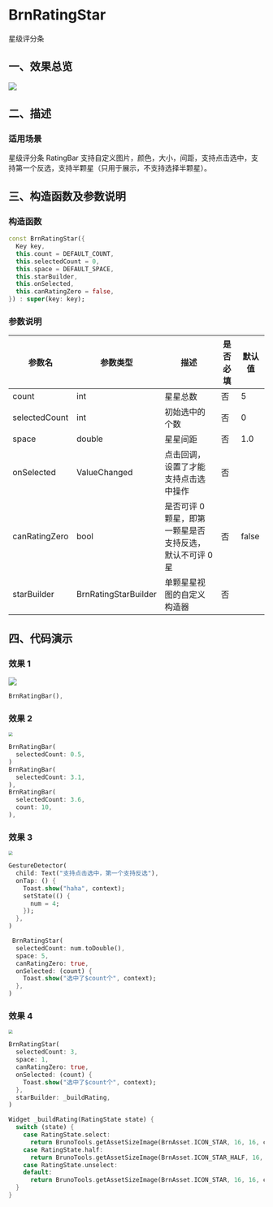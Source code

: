 # BrnRatingStar

星级评分条

## 一、效果总览

![](./img/BrnRatingStarIntro.png)

## 二、描述

### 适用场景

星级评分条 RatingBar 支持自定义图片，颜色，大小，间距，支持点击选中，支持第一个反选，支持半颗星（只用于展示，不支持选择半颗星）。

## 三、构造函数及参数说明

### 构造函数

```dart
const BrnRatingStar({
  Key key,
  this.count = DEFAULT_COUNT,
  this.selectedCount = 0,
  this.space = DEFAULT_SPACE,
  this.starBuilder,
  this.onSelected,
  this.canRatingZero = false,
}) : super(key: key);
```

### 参数说明

| **参数名**    | **参数类型**         | **描述**                                                 | **是否必填** | **默认值** |
| ------------- | -------------------- | -------------------------------------------------------- | ------------ | ---------- |
| count         | int                  | 星星总数                                                 | 否           | 5          |
| selectedCount | int                  | 初始选中的个数                                           | 否           | 0          |
| space         | double               | 星星间距                                                 | 否           | 1.0        |
| onSelected    | ValueChanged<int>    | 点击回调，设置了才能支持点击选中操作                     | 否           |            |
| canRatingZero | bool                 | 是否可评 0 颗星，即第一颗星是否支持反选，默认不可评 0 星 | 否           | false      |
| starBuilder   | BrnRatingStarBuilder | 单颗星星视图的自定义构造器                               | 否           |            |

## 四、代码演示

### 效果 1

![](./img/BrnRatingStarDemo1.png)

```dart
BrnRatingBar(),
```

### 效果 2

<img src="./img/BrnRatingStarDemo2.png" style="zoom:50%;" />

```dart
BrnRatingBar(
  selectedCount: 0.5,
)
BrnRatingBar(
  selectedCount: 3.1,
),
BrnRatingBar(
  selectedCount: 3.6,
  count: 10,
),
```

### 效果 3

<img src="./img/BrnRatingStarDemo3.png" style="zoom:50%;" />

```dart
GestureDetector(
  child: Text("支持点击选中，第一个支持反选"),
  onTap: () {
    Toast.show("haha", context);
    setState(() {
      num = 4;
    });
  },
)
```

```dart
 BrnRatingStar(
  selectedCount: num.toDouble(),
  space: 5,
  canRatingZero: true,
  onSelected: (count) {
    Toast.show("选中了$count个", context);
  },
)
```

### 效果 4

<img src="./img/BrnRatingStarDEmo4.png" style="zoom:50%;" />

```dart
BrnRatingStar(
  selectedCount: 3,
  space: 1,
  canRatingZero: true,
  onSelected: (count) {
    Toast.show("选中了$count个", context);
  },
  starBuilder: _buildRating,
)
```

```dart
Widget _buildRating(RatingState state) {
  switch (state) {
    case RatingState.select:
      return BrunoTools.getAssetSizeImage(BrnAsset.ICON_STAR, 16, 16, color: Color(0xFF3571DC));
    case RatingState.half:
      return BrunoTools.getAssetSizeImage(BrnAsset.ICON_STAR_HALF, 16, 16);
    case RatingState.unselect:
    default:
      return BrunoTools.getAssetSizeImage(BrnAsset.ICON_STAR, 16, 16, color: Color(0xFFF0F0F0));
  }
}
```
